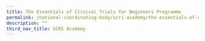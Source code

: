 ```yaml
---
title: The Essentials of Clinical Trials for Beginners Programme
permalink: /national-coordinating-body/scri-academy/the-essentials-of-clinical-trials-for-beginners-programme/
description: ""
third_nav_title: SCRI Academy
---
```


